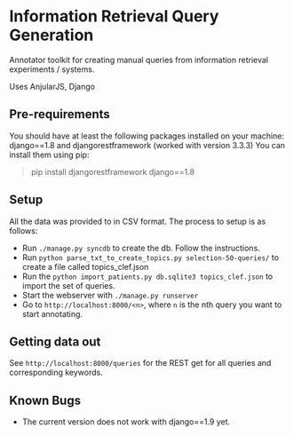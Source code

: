 # Information Retrieval Query Generation
Annotator toolkit for creating manual queries from information retrieval experiments / systems.

Uses AnjularJS, Django

## Pre-requirements
You should have at least the following packages installed on your machine: django==1.8 and djangorestframework (worked with version 3.3.3) 
You can install them using pip:

> pip install djangorestframework django==1.8

## Setup 

All the data was provided to in CSV format. The process to setup is as follows:

- Run `./manage.py syncdb` to create the db. Follow the instructions.
- Run `python parse_txt_to_create_topics.py selection-50-queries/` to create a file called topics\_clef.json
- Run the `python import_patients.py db.sqlite3 topics_clef.json` to import the set of queries.
- Start the webserver with `./manage.py runserver`
- Go to `http://localhost:8000/<n>`, where `n` is the nth query you want to start annotating.

## Getting data out

See `http://localhost:8000/queries` for the REST get for all queries and corresponding keywords.

## Known Bugs
- The current version does not work with django==1.9 yet.
